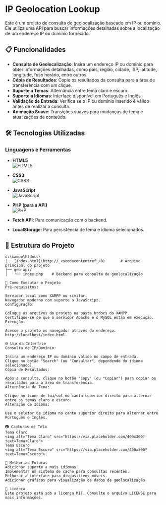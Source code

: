 # IP Geolocation Lookup

Este é um projeto de consulta de geolocalização baseado em IP ou domínio. Ele utiliza uma API para buscar informações detalhadas sobre a localização de um endereço IP ou domínio fornecido.

## 📋 Funcionalidades

- **Consulta de Geolocalização**: Insira um endereço IP ou domínio para obter informações detalhadas, como país, região, cidade, ISP, latitude, longitude, fuso horário, entre outros.
- **Cópia de Resultados**: Copie os resultados da consulta para a área de transferência com um clique.
- **Suporte a Temas**: Alternância entre tema claro e escuro.
- **Suporte a Idiomas**: Interface disponível em Português e Inglês.
- **Validação de Entrada**: Verifica se o IP ou domínio inserido é válido antes de realizar a consulta.
- **Animação Suave**: Transições suaves para mudanças de tema e atualizações de conteúdo.

## 🛠️ Tecnologias Utilizadas

### Linguagens e Ferramentas

- **HTML5**  
  ![HTML5](https://upload.wikimedia.org/wikipedia/commons/8/8d/HTML5_Badge.svg)

- **CSS3**  
  ![CSS3](https://upload.wikimedia.org/wikipedia/commons/6/62/CSS3_logo.svg)

- **JavaScript**  
  ![JavaScript](https://upload.wikimedia.org/wikipedia/commons/6/6a/JavaScript-logo.png)

- **PHP (para a API)**  
  ![PHP](https://upload.wikimedia.org/wikipedia/commons/2/27/PHP-logo.svg)

- **Fetch API**: Para comunicação com o backend.

- **LocalStorage**: Para persistência de tema e idioma selecionados.

## 📂 Estrutura do Projeto

```plaintext
c:\xampp\htdocs\
├── [index.html](http://_vscodecontentref_/0)       # Arquivo principal do projeto
├── geo-api/
│   └── index.php    # Backend para consulta de geolocalização

🚀 Como Executar o Projeto
Pré-requisitos:

Servidor local como XAMPP ou similar.
Navegador moderno com suporte a JavaScript.
Configuração:

Coloque os arquivos do projeto na pasta htdocs do XAMPP.
Certifique-se de que o servidor Apache e o MySQL estão em execução.
Execução:

Acesse o projeto no navegador através do endereço: http://localhost/index.html.

🌐 Uso da Interface
Consulta de IP/Domínio:

Insira um endereço IP ou domínio válido no campo de entrada.
Clique no botão "Search" (ou "Consultar", dependendo do idioma selecionado).
Cópia de Resultados:

Após a consulta, clique no botão "Copy" (ou "Copiar") para copiar os resultados para a área de transferência.
Alternância de Tema:

Clique no ícone de lua/sol no canto superior direito para alternar entre os temas claro e escuro.
Alteração de Idioma:

Use o seletor de idioma no canto superior direito para alternar entre Português e Inglês.

📷 Capturas de Tela
Tema Claro
<img alt="Tema Claro" src="https://via.placeholder.com/400x300?text=Tema+Claro">
Tema Escuro
<img alt="Tema Escuro" src="https://via.placeholder.com/400x300?text=Tema+Escuro">

📝 Melhorias Futuras
Adicionar suporte a mais idiomas.
Implementar um sistema de cache para consultas recentes.
Melhorar a interface para dispositivos móveis.
Adicionar gráficos para visualização de dados de geolocalização.

📄 Licença
Este projeto está sob a licença MIT. Consulte o arquivo LICENSE para mais informações.

